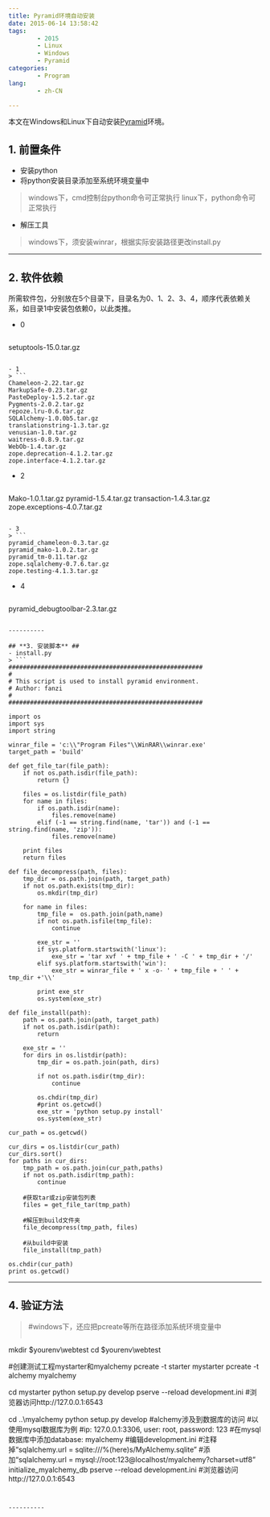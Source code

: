```yaml
---
title: Pyramid环境自动安装
date: 2015-06-14 13:58:42
tags:
        - 2015
        - Linux
        - Windows
        - Pyramid
categories:
        - Program
lang:
        - zh-CN

---
```

本文在Windows和Linux下自动安装[Pyramid](http://www.pylonsproject.org/)环境。

<!-- more -->

## **1. 前置条件** ##
- 安装python
- 将python安装目录添加至系统环境变量中
> windows下，cmd控制台python命令可正常执行
> linux下，python命令可正常执行
- 解压工具
> windows下，须安装winrar，根据实际安装路径更改install.py

----------
## **2. 软件依赖** ##
所需软件包，分别放在5个目录下，目录名为0、1、2、3、4，顺序代表依赖关系，如目录1中安装包依赖0，以此类推。
- 0
> ```
setuptools-15.0.tar.gz
```

- 1
> ```
Chameleon-2.22.tar.gz
MarkupSafe-0.23.tar.gz
PasteDeploy-1.5.2.tar.gz
Pygments-2.0.2.tar.gz
repoze.lru-0.6.tar.gz
SQLAlchemy-1.0.0b5.tar.gz
translationstring-1.3.tar.gz
venusian-1.0.tar.gz
waitress-0.8.9.tar.gz
WebOb-1.4.tar.gz
zope.deprecation-4.1.2.tar.gz
zope.interface-4.1.2.tar.gz
```

- 2
> ```
Mako-1.0.1.tar.gz
pyramid-1.5.4.tar.gz
transaction-1.4.3.tar.gz
zope.exceptions-4.0.7.tar.gz
```

- 3
> ```
pyramid_chameleon-0.3.tar.gz
pyramid_mako-1.0.2.tar.gz
pyramid_tm-0.11.tar.gz
zope.sqlalchemy-0.7.6.tar.gz
zope.testing-4.1.3.tar.gz
```

- 4
> ```
pyramid_debugtoolbar-2.3.tar.gz
```

----------

## **3. 安装脚本** ##
- install.py
> ```
﻿######################################################
#
# This script is used to install pyramid environment.
# Author: fanzi
#
######################################################

import os
import sys
import string

winrar_file = 'c:\\"Program Files"\\WinRAR\\winrar.exe'
target_path = 'build'

def get_file_tar(file_path):
    if not os.path.isdir(file_path):
        return {}

    files = os.listdir(file_path)
    for name in files:
        if os.path.isdir(name):
            files.remove(name)
        elif (-1 == string.find(name, 'tar')) and (-1 == string.find(name, 'zip')):
            files.remove(name)

    print files
    return files

def file_decompress(path, files):
    tmp_dir = os.path.join(path, target_path)
    if not os.path.exists(tmp_dir):
        os.mkdir(tmp_dir)

    for name in files:
        tmp_file =  os.path.join(path,name)
        if not os.path.isfile(tmp_file):
            continue

        exe_str = ''
        if sys.platform.startswith('linux'):
            exe_str = 'tar xvf ' + tmp_file + ' -C ' + tmp_dir + '/'
        elif sys.platform.startswith('win'):
            exe_str = winrar_file + ' x -o- ' + tmp_file + ' ' + tmp_dir +'\\'

        print exe_str
        os.system(exe_str)
    
def file_install(path):
    path = os.path.join(path, target_path)
    if not os.path.isdir(path):
        return

    exe_str = ''
    for dirs in os.listdir(path):
        tmp_dir = os.path.join(path, dirs)
        
        if not os.path.isdir(tmp_dir):
            continue

        os.chdir(tmp_dir)
        #print os.getcwd()
        exe_str = 'python setup.py install'
        os.system(exe_str)

cur_path = os.getcwd()

cur_dirs = os.listdir(cur_path)
cur_dirs.sort()
for paths in cur_dirs:
    tmp_path = os.path.join(cur_path,paths)
    if not os.path.isdir(tmp_path):
        continue

    #获取tar或zip安装包列表
    files = get_file_tar(tmp_path)

    #解压到build文件夹
    file_decompress(tmp_path, files)

    #从build中安装
    file_install(tmp_path)

os.chdir(cur_path)
print os.getcwd()

```


----------
## **4. 验证方法** ##
> #windows下，还应把pcreate等所在路径添加系统环境变量中
> ```
mkdir $yourenv\webtest
cd    $yourenv\webtest

#创建测试工程mystarter和myalchemy
pcreate -t starter mystarter
pcreate -t alchemy myalchemy


cd mystarter
python setup.py develop
pserve --reload development.ini
#浏览器访问http://127.0.0.1:6543


cd ..\myalchemy
python setup.py develop
#alchemy涉及到数据库的访问
#以使用mysql数据库为例
#ip: 127.0.0.1:3306, user: root, password: 123
#在mysql数据库中添加database: myalchemy
#编辑development.ini
#注释掉“sqlalchemy.url = sqlite:///%(here)s/MyAlchemy.sqlite”
#添加“sqlalchemy.url = mysql://root:123@localhost/myalchemy?charset=utf8”
initialize_myalchemy_db
pserve --reload development.ini
#浏览器访问http://127.0.0.1:6543
```


----------
